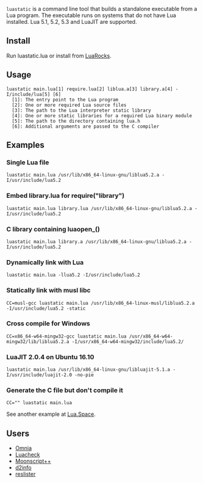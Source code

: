 `luastatic` is a command line tool that builds a standalone executable from a Lua 
program. The executable runs on systems that do not have Lua installed. Lua 5.1, 5.2, 5.3 
and LuaJIT are supported.

## Install
Run luastatic.lua or install from [LuaRocks](http://luarocks.org/modules/ers35/luastatic).

## Usage
```
luastatic main.lua[1] require.lua[2] liblua.a[3] library.a[4] -I/include/lua[5] [6]
  [1]: The entry point to the Lua program
  [2]: One or more required Lua source files
  [3]: The path to the Lua interpreter static library
  [4]: One or more static libraries for a required Lua binary module
  [5]: The path to the directory containing lua.h
  [6]: Additional arguments are passed to the C compiler
```

## Examples

### Single Lua file
`luastatic main.lua /usr/lib/x86_64-linux-gnu/liblua5.2.a -I/usr/include/lua5.2`

### Embed library.lua for require("library")
`luastatic main.lua library.lua /usr/lib/x86_64-linux-gnu/liblua5.2.a -I/usr/include/lua5.2`

### C library containing luaopen_()
`luastatic main.lua library.a /usr/lib/x86_64-linux-gnu/liblua5.2.a -I/usr/include/lua5.2`

### Dynamically link with Lua
`luastatic main.lua -llua5.2 -I/usr/include/lua5.2`

### Statically link with musl libc
`CC=musl-gcc luastatic main.lua /usr/lib/x86_64-linux-musl/liblua5.2.a -I/usr/include/lua5.2 -static`

### Cross compile for Windows
`CC=x86_64-w64-mingw32-gcc luastatic main.lua /usr/x86_64-w64-mingw32/lib/liblua5.2.a -I/usr/x86_64-w64-mingw32/include/lua5.2/`

### LuaJIT 2.0.4 on Ubuntu 16.10
`luastatic main.lua /usr/lib/x86_64-linux-gnu/libluajit-5.1.a -I/usr/include/luajit-2.0 -no-pie`

### Generate the C file but don't compile it
`CC="" luastatic main.lua`

See another example at [Lua.Space](http://lua.space/tools/build-a-standalone-executable).

## Users
- [Omnia](https://github.com/tongson/omnia)
- [Luacheck](https://github.com/mpeterv/luacheck)
- [Moonscript++](https://github.com/owenkimbrell/Moonscriptxx)
- [d2info](https://github.com/squeek502/d2info)
- [reslister](https://github.com/Metastruct/reslister)
